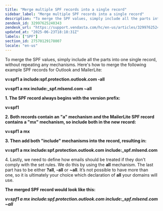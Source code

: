 ```yaml
---
title: "Merge multiple SPF records into a single record"
sidebar_label: "Merge multiple SPF records into a single record"
description: "To merge the SPF values, simply include all the parts into one single record, without repeating any mechanisms. Here's how to merge the following example SPF"
zendesk_id: 32997625240343
zendesk_url: "https://support.vendasta.com/hc/en-us/articles/32997625240343-Merge-multiple-SPF-records-into-a-single-record"
updated_at: "2025-06-23T18:18:31Z"
labels: ["SPF"]
section_id: 27570129178007
locale: "en-us"
---
```


To merge the SPF values, simply include all the parts into one single record, without repeating any mechanisms. Here's how to merge the following example SPF records for Outlook and MailerLite:

**v=spf1 a include:spf.protection.outlook.com -all**

**v=spf1 a mx include:\_spf.mlsend.com ~all**

**1\. The SPF record always begins with the version prefix:**

**v=spf1**

**2\. Both records contain an "a" mechanism and the MailerLite SPF record contains a "mx" mechanism, so include both in the new record:**

**v=spf1 a mx**

**3\. Then add both "include" mechanisms into the record, resulting in:**

**v=spf1 a mx include:spf.protection.outlook.com include:\_spf.mlsend.com**

4\. Lastly, we need to define how emails should be treated if they don't comply with the set rules. We do this by using the **all** mechanism. The last part has to be either **?all**, **\-all** or **~all**. It’s not possible to have more than one, so it is ultimately your choice which declaration of **all** your domains will use.

**The merged SPF record would look like this:**

_**v=spf1 a mx include:spf.protection.outlook.com include:\_spf.mlsend.com ~all**_
